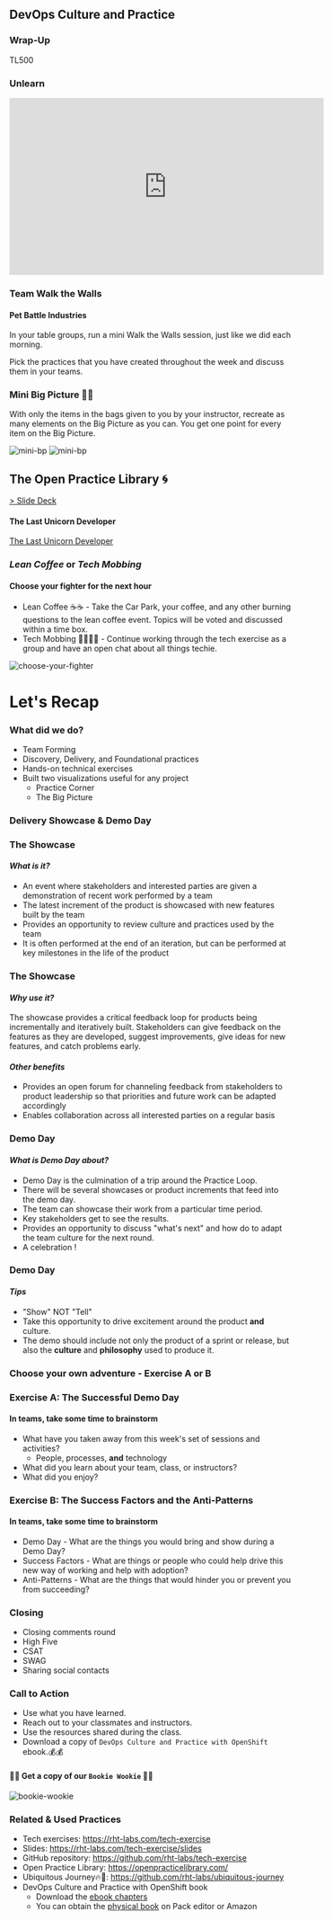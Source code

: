 <!-- .slide: data-background-image="images/RH_NewBrand_Background.png"  -->
## DevOps Culture and Practice <!-- {.element: class="course-title"} -->
### Wrap-Up <!-- {.element: class="title-color"} -->
TL500 <!-- {.element: class="title-color"} -->



### Unlearn
<iframe width="560" height="315" src="https://www.youtube.com/embed/MFzDaBzBlL0" title="YouTube video player" frameborder="0" allow="accelerometer; autoplay; clipboard-write; encrypted-media; gyroscope; picture-in-picture" allowfullscreen></iframe>



### Team Walk the Walls 
#### Pet Battle Industries
In your table groups, run a mini Walk the Walls session, just like we did each morning. 

Pick the practices that you have created throughout the week and discuss them in your teams.



### Mini Big Picture 🚂🚂
With only the items in the bags given to you by your instructor, recreate as many elements on the Big Picture as you can. You get one point for every item on the Big Picture. <!--{.element: style="font-size: smaller; font-weight: 400;"} -->

![mini-bp](images/wrap-up/mini-big-pic1.png) <!-- {.element: class="" style="border:none; box-shadow:none; width:300px; float:left;"} -->
![mini-bp](images/wrap-up/mini-big-pic2.png)<!-- {.element: class="" style="border:none; box-shadow:none; height:200px; float:right;"} -->



## The Open Practice Library 🌀
[> Slide Deck](https://rht-labs.com/tech-exercise/slides/content/?name=open-practice-library)



#### The Last Unicorn Developer
[The Last Unicorn Developer](http://rht-labs.com/StarWarsIntroCreator/#!/AN-PpWgIVFQMee1wAWI_)



### _Lean Coffee_ or _Tech Mobbing_
#### Choose your fighter for the next hour

* Lean Coffee ☕☕ - Take the Car Park, your coffee, and any other burning questions to the lean coffee event. Topics will be voted and discussed within a time box.
* Tech Mobbing 👩‍💻👨‍💻 - Continue working through the tech exercise as a group and have an open chat about all things techie.

![choose-your-fighter](https://i.ytimg.com/vi/qi0ohQSdx9I/hqdefault.jpg)



# Let's Recap



### What did we do?
* Team Forming
* Discovery, Delivery, and Foundational practices
* Hands-on technical exercises
* Built two visualizations useful for any project
  * Practice Corner
  * The Big Picture




### Delivery Showcase & Demo Day



### The Showcase
#### _What is it?_
* An event where stakeholders and interested parties are given a demonstration of
recent work performed by a team
* The latest increment of the product is showcased with new features built by the team
* Provides an opportunity to review culture and practices used by the team
* It is often performed at the end of an iteration, but can be performed at key
milestones in the life of the product



### The Showcase
#### _Why use it?_
The showcase provides a critical feedback loop for products being incrementally
and iteratively built. Stakeholders can give feedback on the features as they
are developed, suggest improvements, give ideas for new features, and catch
problems early. <!--{.element: style="font-size: smaller; font-weight: 400;"} -->

#### _Other benefits_
* Provides an open forum for channeling feedback from stakeholders to product
leadership so that priorities and future work can be adapted accordingly
* Enables collaboration across all interested parties on a regular basis



### Demo Day
#### _What is Demo Day about?_
* Demo Day is the culmination of a trip around the Practice Loop.
* There will be several showcases or product increments that feed into the demo day.
* The team can showcase their work from a particular time period.
* Key stakeholders get to see the results.
* Provides an opportunity to discuss "what's next" and how do to adapt the team culture for the next round.
* A celebration !



### Demo Day
#### _Tips_
* "Show" NOT "Tell"
* Take this opportunity to drive excitement around the product **and** culture.
* The demo should include not only the product of a sprint or release, but also the **culture** and **philosophy** used to produce it.




### Choose your own adventure - Exercise A or B



### Exercise A: The Successful Demo Day 
#### In teams, take some time to brainstorm
* What have you taken away from this week's set of sessions and activities?
  * People, processes, **and** technology
* What did you learn about your team, class, or instructors?
* What did you enjoy?



### Exercise B: The Success Factors and the Anti-Patterns
#### In teams, take some time to brainstorm
* Demo Day - What are the things you would bring and show during a Demo Day?
* Success Factors - What are things or people who could help drive this new way of working and help with adoption?
* Anti-Patterns - What are the things that would hinder you or prevent you from succeeding? 



### Closing
* Closing comments round
* High Five
* CSAT
* SWAG
* Sharing social contacts



### Call to Action
* Use what you have learned.
* Reach out to your classmates and instructors.
* Use the resources shared during the class.
* Download a copy of `DevOps Culture and Practice with OpenShift` ebook.💰💰



#### 📗🐛 Get a copy of our `Bookie Wookie` 🍪🍪

![bookie-wookie](images/wrap-up/book.png)<!-- {.element: class="" style="max-height: 600px!important;" } -->



### Related & Used Practices
* Tech exercises: https://rht-labs.com/tech-exercise
* Slides: https://rht-labs.com/tech-exercise/slides
* GitHub repository: https://github.com/rht-labs/tech-exercise
* Open Practice Library: https://openpracticelibrary.com/
* Ubiquitous Journey🔥🦄: https://github.com/rht-labs/ubiquitous-journey
* DevOps Culture and Practice with OpenShift book
  * Download the [ebook chapters](https://www.redhat.com/en/engage/devops-culture-practice-openshift-ebooks)
  * You can obtain the [physical book](https://www.packtpub.com/product/devops-culture-and-practice-with-openshift/9781800202368) on Pack editor or Amazon




<!-- .slide: data-background-size="" data-background-image="images/wrap-up/may-the-force-be-with-you.jpeg", class="black-style" data-background-opacity="1"	 -->
